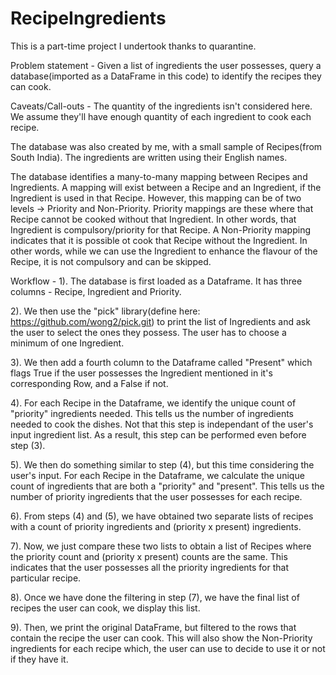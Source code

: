 # RecipeIngredients
This is a part-time project I undertook thanks to quarantine.

Problem statement - Given a list of ingredients the user possesses, query a database(imported as a DataFrame in this code) to identify the recipes they can cook.

Caveats/Call-outs -
The quantity of the ingredients isn't considered here. We assume they'll have enough quantity of each ingredient to cook each recipe. 

The database was also created by me, with a small sample of Recipes(from South India). The ingredients are written using their English names.

The database identifies a many-to-many mapping between Recipes and Ingredients. A mapping will exist between a Recipe and an Ingredient, if the Ingredient is used in that Recipe. However, this mapping can be of two levels -> Priority and Non-Priority. Priority mappings are these where that Recipe cannot be cooked without that Ingredient. In other words, that Ingredient is compulsory/priority for that Recipe. A Non-Priority mapping indicates that it is possible ot cook that Recipe without the Ingredient. In other words, while we can use the Ingredient to enhance the flavour of the Recipe, it is not compulsory and can be skipped.

Workflow -
1). The database is first loaded as a Dataframe. It has three columns - Recipe, Ingredient and Priority.

2). We then use the "pick" library(define here: https://github.com/wong2/pick.git) to print the list of Ingredients and ask the user to select the ones they possess. The user has to choose a minimum of one Ingredient.

3). We then add a fourth column to the Dataframe called "Present" which flags True if the user possesses the Ingredient mentioned in it's corresponding Row, and a False if not.

4). For each Recipe in the Dataframe, we identify the unique count of "priority" ingredients needed. This tells us the number of ingredients needed to cook the dishes. Not that this step is independant of the user's input ingredient list. As a result, this step can be performed even before step (3).

5). We then do something similar to step (4), but this time considering the user's input. For each Recipe in the Dataframe, we calculate the unique count of ingredients that are both a "priority" and "present". This tells us the number of priority ingredients that the user possesses for each recipe.

6). From steps (4) and (5), we have obtained two separate lists of recipes with a count of priority ingredients and (priority x present) ingredients.

7). Now, we just compare these two lists to obtain a list of Recipes where the priority count and (priority x present) counts are the same. This indicates that the user possesses all the priority ingredients for that particular recipe.

8). Once we have done the filtering in step (7), we have the final list of recipes the user can cook, we display this list.

9). Then, we print the original DataFrame, but filtered to the rows that contain the recipe the user can cook. This will also show the Non-Priority ingredients 
for each recipe which, the user can use to decide to use it or not if they have it.
